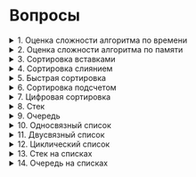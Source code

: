 # Вопросы
<details><summary>1. Оценка сложности алгоритма по времени </summary>
<center><h1> Оценка сложности по времени </h1></center>
<br><h2> Оценка сложности алгоритма </h2><br>

<h3>

**(a)** **O(g(n))** — *верхняя оценка* сложности алгоритма. Запись **T(n) = O(g(n))** означает, что существуют **C > 0, N > 0** такие, что для любого **n >= N** будет выполняться **0 <= T(n) <= C·g(n)**.

**(b)** **Ω(g(n))** — *нижняя оценка* сложности алгоритма. Запись **T(n) = Ω(g(n))** означает, что существуют **C > 0, N > 0** такие, что для любого **n >= N** будет выполняться **0 <= C·g(n) <= T(n)**. Можно сказать, что **T(n) = Ω(g(n))**, если **g(n) = O(T(n))**.

**(c)** **θ(g(n))** — *точная оценка* сложности алгоритма. Запись **θ(n) = Ω(g(n))** означает, что существуют **C, K > 0, N > 0** такие, что для любого **n >= N** будет выполняться **0 <= C·g(n) <= T(n) <= K·g(n)**. *Точная оценка* сложности алгоритма будет существовать в том случае, если *верхняя* и *нижняя оценка* будут равны.

</h3>
<img src = "source/AlgorithmAnalysis.png">

<br><h2> Свойства О </h2><br>

<h3>

**T1(n) = O(g1(n))**, **T2(n) = O(g2(n))**

1. *Сложность суммы*: **T1 + T2 = O(max(g1(n), g2(n)))**.

2. *Сложность произведения*: **T1·T2 = O(g1(n)·g2(n))**.

3. *Умножение на константу*: **C·T1 = O(g1(n))**.

4. *Сумма с константой*: **C + T1 = O(g1(n))**.

5. *Теорема о связи* **O**, **Ω**, **θ**: **T(n) = θ(g(n)) <=> T(n) = O(g(n))** и **T(n) = Ω(g(n))**.

</h3>

<br><h2> Классификация алгоритмов </h2><br>

<h3>

Можно выделить следующие типы временной сложности:

1. *Постоянный*: **O(1)**

2. *Логарифмический*: **O(log(n))**

3. *Линейный*: **O(n)**.

4. *Квадратичный*: **O(n^2)**.

5. *Кубический*: **O(n^3)**.

6. *Полиноминальный*: **O(n^m)**.

7. *Экспоненциальный* **O(t^p(n))**, **t** — константа, **p(n)** — некоторая полиноминальная функция.

8. *Факториальный*: **O(n!)**. Обладает наибольшей временной сложностью среди всех известных типов.

</h3>

<img src = "source/AlgorithmClassification.png">

</details>
<details><summary>2. Оценка сложности алгоритма по памяти</summary>
То же самое, что и по времени только по памяти...
</details>
<details><summary>3. Сортировка вставками</summary>
  <center><h1> Сортировка вставками </h1></center>
  <br><h2> Асимптотика алгоритма </h2><br>
 
<h3>

| Оценка     | Лучший случай | Средний случай | Худший случай |
|:----------:|:-------------:|:--------------:|:-------------:|
| По времени | O(n)          | O(n^2)         | O(n^2)        |
| По памяти  | O(1)          | O(1)           | O(1)          |

  <br><h2> Устойчивость </h2><br>

  <p><h3><strong>Сортировка вставками</strong> является устойчивой.</h3></p>

</h3>


  Лучший случай достигается, при изначально отсортрованном массиве.
  
  Инвариант: на j-й итерации цикла массив [0..(j-1)] состоит из исходных элементов, расположенных в порядке возрастания.

  На первой итерации алгоритм состоит из 1 исходного элемента, расположенного по возрастанию.

  <h3>    
  <img src = "source/InsertionSort.gif">

  <br><center><h1> Реализация </h1></center><br>

```c++
bool CmpToIntLower(int &a, int &b) {
  return a < b;
}


template<class T, class Compare>
void InsertionSort(vector<T> &a, Compare cmp = CmpToIntLower) {
    for (int i = 1; i < a.size(); ++i) {
        int j = i-1;
        while  (j >= 0 && CmpToIntLower(a[j + 1], a[j])){
            swap(a[j+1],a[j]);
            j--;
        }
    }
}
```

</details>
<details><summary>4. Сортировка слиянием</summary>
  <center><h1> Сортировка Слиянием </h1></center>
  <br><h2> Асимптотика алгоритма </h2><br>

  <h3>

| Оценка     | Лучший случай | Средний случай | Худший случай |
|:----------:|:-------------:|:--------------:|:-------------:|
| По времени | O(n * log(n)) | O(n * log(n))  | O(n * log(n)) |
| По памяти  | O(n)          | O(n)           | O(n)          |

  <p><h3>*Сортировка слиянием* является устойчивой.</h3></p>

  <br>По времени: n тратится на слияние log(n) на зазбиению через вызов рекурсии. 

  !Необходим дополнительный массив при слиянии.
  </h3>    
  <img src = "source/MergeSort.png">
  <br><center><h1> Реализация </h1></center><br>
  <h2> Рекурсивное разбиение исходного массива </h2>

```c++
template<class T, class Compare>
void MergeSortRecursive(vector<T>& a, int left, int right, Compare& cmp = CmpToIntLower) {
    if (right - left <= 1) {
        return;
    }
    if (right - left == 2) {
        if (cmp(a[left], a[left + 1])) swap(a[left], a[left + 1]);
    }
    int mid = left + (right - left) / 2;
    MergeSortRecursive(a, left, mid, cmp);
    MergeSortRecursive(a, mid, right, cmp);
    //merge(a.begin()+left,a.begin()+mid,a.begin()+mid,a.begin()+right, back_inserter(tmp));
    vector<T> tmp = my_merge(a, left, mid, mid, right, cmp);
    copy(tmp.begin(), tmp.end(), a.begin() + left);
} 
```

<br><h2>Нерекурсивное разбиение исходного массива</h2>

```c++
template<class T, class Compare>
void MergeSortNotRecursive(vector<T>& a, Compare cmp = CmpToIntLower) {
    int step = 1;
    while (step < a.size()) {
        int i = 0;
        vector<T> b;
        while (i * 2 * step <= a.size()) {
            int l1 = i * 2 * step, r1 = l1 + step, l2 = l1 + step, r2 = min(l2 + step, (int) a.size());
            if (l2 < a.size()) {
                //merge(a.begin()+l1,a.begin()+r1,a.begin()+l2,a.begin()+r2, back_inserter(b));
                vector<T> tmp = my_merge(a, l1, r1, l2, r2, cmp);
                copy(tmp.begin(), tmp.end(), back_inserter(b));
            } else {
                r1 = min(l1 + step, (int) a.size());
                copy(a.begin() + l1, a.begin() + r1, back_inserter(b));
            }
            i++;
        }
        a = b;
        step += step;
    }
}
```
<br><h2> Слияние разбитых массивов </h2>

```c++
bool CmpToIntLower(int& a, int& b) {
    return a < b;
}


template<class T, class Compare>
vector<T> my_merge(vector<T>& a, int l1, int r1, int l2, int r2, Compare cmp) {
    vector<T> temp;
    while (l1 < r1 && l2 < r2) {
        if (cmp(a[l1], a[l2])) {
            temp.push_back(a[l1++]);
        } else {
            temp.push_back(a[l2++]);
        }
    }
    while (l1 < r1) temp.push_back(a[l1++]);
    while (l2 < r2) temp.push_back(a[l2++]);
    return temp;
}
```


</details>
<details><summary>5. Быстрая сортировка</summary>

  <center><h1> Быстрая сортировка </h1></center>
  <br><h2> Асимптотика алгоритма </h2><br>
 
<h3>

| Оценка     | Лучший случай | Средний случай | Худший случай |
|:----------:|:-------------:|:--------------:|:-------------:|
| По времени | O(n·log(n))   | O(n·log(n))    | O(n^2)        |
| По памяти  | O(log(n))     | O(log(n))      | O(n)          |

*Худший случай* — когда на каждом разбиении массив делится на одноэлементный массив и массив длины **n - 1**.

**log(n)** в оценке памяти — глубина рекурсии.
</h3>

<h2> Разбиение Ломуто </h2>

<h3>

*Опорный элемент* — последний элемент массива.

</h3>

<br><center><h1> Реализация </h1></center><br>

```c++
int partitionLomuto(vector<T> &a,int l, int r, Compare &cmp) {
    T pivot = a[r];
    int i = l - 1;
    for (int j = l; j < r; ++j) {
        if (cmp(a[j], pivot)){  //cmp: <= >=
            i++;
            swap(a[i],a[j]);
        }
    }
    swap(a[i+1],a[r]);
    return i + 1;
}

void QuickSortL(vector<T> &a,int l, int r, Compare &cmp){
    if (l < r){
        int p = partitionLomuto(a,l,r,cmp);
        QuickSortL(a,l,p - 1,cmp);
        QuickSortL(a,p + 1,r,cmp);
    }
}
```

<h2> Разбиение Хоара </h2>

<h3>

*Опорный элемент* — элемент посередине массива.

*Разбиение Хоара* эффективнее Ломуто, так как происходит в среднем в **3** раза меньше свапов, и разбиение эффективнее, когда все элементы равны.

</h3>

  <br><center><h1> Реализация </h1></center><br>

```c++
void QuickSortH(vector<T> &a,int l, int r, Compare &cmp){
    int i,j;
    T k = a[l + (r-l)/2];
    i = l;
    j = r;
    do {
        while (cmp(a[i],k)) i++;  // cmp: > <
        while (cmp(k,a[j])) j--;
        if (i<=j){
            swap(a[i],a[j]);
            i++;
            j--;
        }
    } while (i < j);
    if (l < j) QuickSortH(a,l,j,cmp);
    if (i < r) QuickSortH(a,i,r,cmp);
}
```

<h2> Модификации </h2>

<h3>

1.  Выбор *опорного элемента* случайным образом.

2.  Выбор *опорного элемента*, как среднее между крайным левым и крайним правым значением массива.

</h3>

<h2> Устойчивость </h2>

<h3>

*Быстрая сортировка* не является устойчивой сортировкой из-за свапов при разбиении на два массива.

</h3>

<img src = "source/QuickSort.png">

</details>
<details><summary>6. Сортировка подсчетом</summary>

  <center><h1> Сортировка подсчетом (первая вариация) </h1></center>
  <br><h2> Асимптотика алгоритма </h2><br>
 
<h3>

| Оценка     | Лучший случай | Средний случай | Худший случай |
|:----------:|:-------------:|:--------------:|:-------------:|
| По времени | O(k + n)      | O(k + n)       | O(k + n)      |
| По памяти  | O(k)          | O(k)           | O(k)          |

В данной реализации исходный массив **A[n]** состоит из целых чисел от **0** до **k - 1**. Массив **C[k]** для подсчета количества повторений каждого числа в массиве **A**. После этого в **A** последовательно каждый **i** записывается **C[i]** раз.

</h3>

<h2> Устойчивость </h2>

<h3>

Данная реализация сортировки подсчетом не является устойчивой, так как идет перезапись каждого элемента.

</h3>

<img src = "source/CountingSort1.gif">

  <br><center><h1> Реализация </h1></center><br>

```c++
void SimpleCountingSort(vector<int>& a) {
    int maxn = 0;
    for (int i = 0; i < a.size(); ++i) {
        maxn = max(maxn, a[i]);
    }
    maxn++;
    vector<int> cnt(maxn, 0);
    for (auto el: a) {
        cnt[el]++;
    }
    a.clear();
    a.resize(0);
    for (int number = 0; number < maxn; ++number) {
        for (int j = 0; j < cnt[number]; ++j) {
            a.push_back(number);
        }
    }
}
```

  <center><h1> Сортировка подсчетом (вторая вариация) </h1></center>
  <br><h2> Асимптотика алгоритма </h2><br>
 
  <h3>

| Оценка     | Лучший случай | Средний случай | Худший случай |
|:----------:|:-------------:|:--------------:|:-------------:|
| По времени | O(n)          | O(n)           | O(n)          |
| По памяти  | O(k + n)      | O(k + n)       | O(k + n)      |

В данной реализации мы начинаем сортировку аналогично первой вариации. Исходный массив **A[n]** состоит из целых чисел от **0** до **k - 1**. Массив **C[k]** для подсчета количества повторений каждого числа в массиве **A**. После того, как мы посчитали количество каждого **i**, мы определяем индекс последнего элемента **i** в отсортированном массиве. Создаем вспомогательный массив **B[n]** и в него, идя по **A** с конца, записываем каждый **i** по индексу из **C**. Индекс записанного только что элемента уменьшаем на **1**. (думаю на коде станет понятнее).

</h3>

<h2> Устойчивость </h2>

<h3>

Данная реализация сортировки подсчетом является устойчивой. Мы расставляем объекты с одинаковыми значениями ключа сортировки по их исходным позициям относительно друг друга.

</h3>

<h2> Модификации </h2>

<h3>

1. С помощью линейного поиска *максимума* и *минимума* находим диапазон чисел. Это не влияет на асимптотику алгоритма, так как поиск выполняется за **O(n)**.

2. *Минимум* может быть отрицательным, в то время как в **C** индексы от **0** до **k - 1**. Поэтому при работе с массивом **C** нужно вычитать *минимум* из **A[i]**, а при записи в **B[i]** прибавлять его.

</h3>

<h3> 

Единственное, что в графической реализации мы идем с начала массива **A**, это делает сортировку неустойчивой. Если мы будем идти с конца (т.е. как и описывалось), то сортировка станет устойчивой.

</h3>

<img src = "source/CountingSort2.gif">

  <br><center><h1> Реализация </h1></center><br>

```c++
void CountingSort(vector<int>& a) {
    int maxn = 0;
    for (int i = 0; i < a.size(); ++i) {
        maxn = max(maxn, a[i]);
    }
    maxn++;
    vector<int> cnt(maxn, 0);
    for (auto el: a) {
        cnt[el]++;
    }
    for (int number = 1; number < maxn; ++number) {
        cnt[number] += cnt[number-1];
    }
    vector<int> carry(a.size(),0);

    for (int i = a.size() - 1; i >= 0; --i) {
        carry[--cnt[a[i]]] = a[i];
    }
    a = carry;
}  
```


</details>
<details><summary>7. Цифровая сортировка</summary>

  <center><h1> Цифровая сортировка </h1></center>

  <br><h2> Асимптотика алгоритма </h2><br>
 
<h3>

| Оценка     | Лучший случай | Средний случай | Худший случай |
|:----------:|:-------------:|:--------------:|:-------------:|
| По времени | O(m·T(n))     | O(m·T(n))      | O(m·T(n))     |
| По памяти  | O(M(n))       | O(M(n))        | O(M(n))       |

**T(n)** и **M(n)** — сложности по времени и памяти сортировки, которая используется для разрядов. В конкретно этой реализации, мы используем устойчивую сортировку подсчетом. **m** — количество разрядов сортируемых элементов.

| Оценка     | Лучший случай | Средний случай | Худший случай |
|:----------:|:-------------:|:--------------:|:-------------:|
| По времени | O(m·n)        | O(m·n)         | O(m·n)        |
| По памяти  | O(m + n)      | O(m + n)       | O(m + n)      |

Алгоритм представляет собой цикл по номеру разряда, начиная с правого (младшего). На каждой итерации элементы массива **A** размещаются в нужном порядке во вспомогательном массиве **B**. Для сортировки на каждой итерации цикла по разрядам используется *устойчивая сортировка подсчетом*.

Конкретная реализация *цифровой сортировки* называется *LSD-сортировкой* — цикл идет по разрядам, начиная с младшего, то есть справа.

Существует модификация, в которой мы начинаем со старшего разряда (слева). Она называется *MSD-сортировкой*.
</h3>

<img src = "source/RadixSort.png">

  <br><center><h1> Реализация </h1></center><br>

```c++
void radixSortInt(vector<int> &a, int m)с{
    for (int dig = 0; dig < m; ++dig) {
        int k = 10;
        vector<int> cnt(k, 0);
        for (auto el: a) {
            cnt[get_digit(el,dig)]++;
        }
        int count = 0;
        for (int number = 0; number < k; ++number) {
            int tmp = cnt[number];
            cnt[number] = count;
            count += tmp;
        }
        vector<int> carry(a.size(),0);

        for (int i = 0; i < a.size(); ++i) {
            int d = get_digit(a[i], dig);
            carry[cnt[d]++] = a[i];
        }
        a = carry;
    }
}  
```

<h3>

Релизация для строк. Сложность по памяти будет **O(n)**, сложность по времени не изменится.

</h3>

  <br><center><h1> Реализация </h1></center><br>

```c++
void radixSortStrings(vector<string> &a, int m){ //make sure size of all strings = m
    for (int digit = m - 1; digit >= 0; digit--) {
        vector<string> temp_arr;
        for (int letter = 0; letter <= 26; letter++) { //26 = 'z' - 'a' + 1
            for (string& item: a) {
                if (item[digit] == char(letter + 'a')) temp_arr.push_back(item);
            }
        }
        a = temp_arr;


    }
}
```

</details>
<details><summary>8. Стек</summary>
  <center><h1> Стек </h1></center>
  <br><center><h2> Оценка операций структуры по времени </h2></center><br>
  <h3>

| Удаление | Добавление | Поиск |
|:--------:|:----------:|:-----:|
|   O(1)   |    O(1)    |  O(n) |


  <h2><center> Описание структуры </center><h2>
  <h3>
  <p>Stack - абстрактный тип данных, представляющий собой список элементов, организованных по принципу LIFO (англ. last in — first out, «последним пришёл — первым вышел»). </p>

  <p>Если проще, то Stack можно представить в виде стопки книг (для того, чтобы добраться до определенной книги необходимо убрать сверху все остальные). </p> 

  <p>Стек состоит из ячеек(в примере — это книги), которые представлены в виде структуры, содержащей какие-либо данные и указатель типа данной структуры на следующий элемент.</p>
  </h3>
  <h3><br>   
  <img src = "source/Stack.gif">

   <h2>Stack поддерживает следующие операции: </h2>
<h3>

* Добавление элемента в начало
* удаление первого элемента
* Проверка на наличие элементов
* Обращение к первому элементу
</h3>

<br><h2>Добавление в начало</h2><br>
<h3>
<p>Для добаления нового элемента в Stack мы создаем ячейку с необходимым нам значением.
<strong>

* Если Stack оказывается пустым, то мы делаем ячейку головой.
* Если в Stack хранится какой-либо элемент, то мы ставим указатель нового элемента на голову и только потом делаем данную ячейку головой.  
</strong>
</h3>

```c++
void push(T val){
    Node<T>* elem = new Node<T>;
    elem->value = val;
    if (top != nullptr){
        elem->prev = top;
        top = elem;
    } else {
        top = elem;
    }
}
```

<br><h2>Удаление элемента</h2><br>

<h3>
<p>Для удаления элемента в Stack мы сохраняем адресс головы, переназначаем первый элемент (делаем второй первым), <strong>чистим за собой память</strong> и только потом удаляем элемент.
</h3>

```c++
void pop(){
    Node<T>* to_del = top;
    top = top->prev;
    delete to_del;
}
```

<br><h2> Проверка на наличие элементов </h2><br>

```c++
bool empty(){
    return (top == nullptr);
}
```

<br><h2> Обращение к первому элементу </h2><br>

```c++
T back(){
    T ans = top->value;
    return ans;
}
```
<br><h2> Полная реализация </h2><br>

```c++
template<class T>
struct Stack{
    Node<T>* top;
    Stack(){
        top = nullptr;
    }
    void push(T val){
        Node<T>* elem = new Node<T>;
        elem->value = val;
        if (top != nullptr){
            elem->prev = top;
            top = elem;
        } else {
            top = elem;
        }
    }

    void pop(){
        Node<T>* to_del = top;
        top = top->prev;
        delete to_del;
    }

    T back(){
        T ans = top->value;
        return ans;
    }

    bool empty(){
        return (top == nullptr);
    }
};
```

  
</details>
<details><summary>9. Очередь </summary>
<h2><center>Очередь</center></h2><br>

<h3>

| Удаление | Добавление | Поиск |
|:--------:|:----------:|:-----:|
|   O(1)   |    O(1)    |  O(n) |

</h3>

<h2> Описание структуры <br></h2>

<h3>

<p>Queue — абстрактный тип данных, представляющий собой список элементов, организованных по принципу FIFO (англ. first in — first out, «первым пришёл — первым вышел»).</p>

* head - голова очереди (отсюда удаляются элементы).
* tail - хвост очереди (сюда добавляются элементы).

<br> Очередь поодерживает следующие операции: <br>

* push - операция вставки элемента (в конец).
* pop - операция удаление элемета (из начала). 
* size - операция получения количества элементов в очереди.
* empty - проверка очереди на наличие в ней элементов.
* top - возвращает элемент из начала.
</h3>

<img src = "source/Queue.png">

<br><h2>Добавление элемента в конец</h2><br>
<h3><p>Добавление элемента в конец осущетсвляется по следующему принципу:
</p>

1. Создается новая ячейка, указывающая на nullptr и имеющая необходимое нам значение. 
2. Проверяется: есть ли элементы в очереди.
3. *(1)* <strong> Если элементов нет</strong>, то первый и последний элементы становяться равны новой ячейки. 
3. *(2)* <strong> Если элементы есть</strong>, то мы делаем так, чтобы последний элемент стал указывать на новый, и чтобы последний tail был равен новому элементу. 
</h3>

```c++
void push(T val){
    Node<T>* elem = new Node<T>;
    if (last != nullptr){
        last->next = elem;
    } else {
        first = elem;
    }
    elem->value  = val;
    elem->next = nullptr;
    last = elem;
}
```

<br><h2>Удаление элемента</h2><br>
<h3><p> Удаление элемента осуществляется по следующему принципу:</p>

1. Создается ячейка для удаления, равная tail.
2. head становиться вторая ячейка.
3. Если после удаления очередь стала пустой, то присваиваем tail nullptr.
4. Чистим память, на которую указывает ячейка.
5. Удаляем ячейку.

</h3>



```c++
void pop(){
    Node<T>* to_del = first;
    first = first->next;
    if (first == nullptr)
    {
        last = nullptr;
    }
    delete to_del;
}
```

<br><h2>Вывод первого элемента</h2><br>

```c++
T front(){
    T ans = first->value;
    return ans;
}
```

<br><h2>Полная реализация</h2><br>

```c++
template<class T>
struct Node {
    T value;
    Node *next;
};

template<class T>
struct Queue{
    Node<T>* first;
    Node<T>* last;
    Queue(){
        first = nullptr;
        last = nullptr;
    }
    void push(T val){
        Node<T>* elem = new Node<T>;
        if (last != nullptr){
            last->next = elem;
        } else {
            first = elem;
        }
        elem->value  = val;
        elem->next = nullptr;
        last = elem;
    }

    void pop(){
        Node<T>* to_del = first;
        first = first->next;
        if (first == nullptr)
        {
            last = nullptr;
        }
        delete to_del;
    }

    T front(){
        T ans = first->value;
        return ans;
    }
};  
```

</details>
<details><summary>10. Односвязный список</summary>
<center><h1> Односвязный список </h1></center>
<img src = "source/List1.png">
<br><h2>Добавление элемента в начало</h2><br>
<img src = "source/addNewEl.png">   
<h2> Пояснение: </h2>
<h3><p> Для того, чтобы добавить новую Node в начало мы переприсваиваем указатель head на новую Node и делаем новый элемент head.</p></h3>
<br><h2> Добавление элемента в середину </h2><br>
<img src = "source/addNewNode.png">
<h2> Пояснение: </h2>
<h3><p> Для того, чтобы добавить новую Node в середину необходимо: переопределить указатель новой Node на следующий элемент, а указатель предыдущего элемента - на новую. </p></h3>
<br><h2> Удаление Node </h2><br>
<img src = "source/delNode.png">
<h2> Пояснение: </h2>
<h3><p> Мы переназначиваем указатель предыдущего Node на следующую после того Node, которую хотим удалить. Зануляем указатель <strong>и не забываем почистить за собой память(т.е. сделать delete) </strong></p></h3>

<br><center><h1> Реализация </h1></center><br>

```c++
template <class T>

struct Node {
	T value;
	Node* next = nullptr;
};

template <class T>
struct LinkedList {
	Node<T>* first;
	Node<T>* last;
	LinkedList() {
		first = nullptr;
		last = nullptr;
	}
	void Push(T val) {
		Node<T>* new_node = new Node<T>;
		new_node->value = val;
		if (last == nullptr) {
			last = new_node;
			first = new_node;
			return;
		}
		last->next = new_node;
		last = new_node;
	}
	void PopFirst() { // deleting first
		if (first->next == nullptr) {
			last = nullptr;
			first = nullptr;
			return;
		}
		first = first->next;
	}
	void PopLast() { // deleting last
		if (first->next == nullptr) {
			last = nullptr;
			first = nullptr;
			return;
		}
		Node<T>* point = first;
		while (point->next != last) {
			point = point->next;
		}
		last = point;
		last->next = nullptr;
	}
	void Insert(T val, uint64_t pos) { // pos = number of postinions after first
		if (last == nullptr) {
			Push(val);
			return;
		}
		Node<T>* new_node = new Node<T>;
		new_node->value = val;
		if (pos == 0) {
			new_node->next = first;
			first = new_node;
			return;

		}
		Node<T>* point = first;
		while (pos > 1) {
			pos--;
			point = point->next;
		}

		if (point == last) {
			Push(val);
			return;
		}

		new_node->next = point->next;
		point->next = new_node;
	}
	void Delete(uint64_t pos) { // pos = number of postinions after first
		if (pos == 0) {
			PopFirst();
			return;
		}
		Node<T>* point = first;
		while (pos > 1) {
			pos--;
			point = point->next;
		}
		if (point->next == last) {
			PopLast();
			return;
		}
		point->next = point->next->next;
	}
	T Front() {
		return first->value;
	}
	T Back() {
		return last->value;
	}
	T Get(uint64_t pos) {
		if (pos == 0) {
			return Front();
		}
		Node<T>* point = first;
		while (pos) {
			pos--;
			point = point->next;
		}
		return point->value;
	}
	T GetMax() {
		T maxel = first->value;
		Node<T>* point = first->next;
		while (point != first) {
			maxel = max(maxel, point->value);
			point = point->next;
		}
		return maxel;
	}
	T GetMin() {
		T minel = first->value;
		Node<T>* point = first->next;
		while (point != first) {
			minel = min(minel, point->value);
			point = point->next;
		}
		return minel;
	}
};
```
</details>

<details><summary>11. Двусвязный список</summary>
<center><h1> Двусвязный список </h1></center>
<img src = "source/List2.png">
<br><h2>Добавление элемента в начало</h2><br>
<img src = "source/addNewNode2Head.png">
<h2>Пояснение:<h2>
<h3>

1. Создаем новую Node.
2. Ставим указатель prev новой Node на head.
3. Ставим указатель next head на Node.
4. переопрделяем head на новую Node.
</h3>


<br><h2>Добавление элемента в определенное место</h2><br>
<img src = "source/addNewNode2_.png">
<h2>Пояснение:<h2>
<h3>

1. Создаем новую Node.
2. Ставим указатель next новой Node на нужное нам место.
3. Ставим указатель prev новой Node на Node.next.prev.
4. Переопределяем prev указатель Node.next на Node.
5. Переопределяем next указатель Node.prev на Node. 
</h3>

<br><h3><p>Удаление Node</p></h3><br>
<img src = "source/delNode2.png">
<h2>Пояснение:</h2>
<h3>

1. Переопределяем указатель Node.prev.next на Node.next.
2. Переопределяем указатель Node.next.prev на Node.prev.
3. Убераем указатели.
4. Удаляем Node.

</h3>


<br><center><h1> Реализация </h1></center><br>

```c++
template <class T>
struct Node {
	T value;
	Node* next = nullptr;
	Node* prev = nullptr;
};

template <class T>
struct LinkedList {
	Node<T>* first;
	Node<T>* last;
	LinkedList() {
		first = nullptr;
		last = nullptr;
	}
	void Push(T val) {
		Node<T>* new_node = new Node<T>;
		new_node->value = val;
		if (last == nullptr) {
			last = new_node;
			first = new_node;
			return;
		}
		new_node->prev = last;
		last->next = new_node;
		last = new_node;
	}
	void PopFirst() { // deleting first
		if (first->next == nullptr) {
			last = nullptr;
			first = nullptr;
			return;
		}
		first = first->next;
		first->prev = nullptr;
	}
	void PopLast() { // deleting last
		if (last->prev == nullptr) {
			last = nullptr;
			first = nullptr;
			return;
		}
		last = last->prev;
		last->next = nullptr;
	}
	void Insert(T val, uint64_t pos) { // pos = number of postinions after first
		if (last == nullptr) {
			Push(val);
			return;
		}
		Node<T>* new_node = new Node<T>;
		new_node->value = val;
		if (pos == 0) {
			new_node->next = first;
			first->prev = new_node;
			first = new_node;
			return;

		}
		Node<T>* point = first;
		while (pos > 1) {
			pos--;
			point = point->next;
		}

		if (point == last) {
			Push(val);
			return;
		}

		new_node->next = point->next;
		new_node->prev = point;
		point->next->prev = new_node;
		point->next = new_node;
	}
	void Delete(uint64_t pos) { // pos = number of postinions after first
		if (pos == 0) {
			PopFirst();
			return;
		}
		Node<T>* point = first;
		while (pos > 1) {
			pos--;
			point = point->next;
		}
		if (point->next == last) {
			PopLast();
			return;
		}
		point->next->next->prev = point;
		point->next = point->next->next;
	}
	T Front() {
		return first->value;
	}
	T Back() {
		return last->value;
	}
	T Get(uint64_t pos) {
		if (pos == 0) {
			return Front();
		}
		Node<T>* point = first;
		while (pos) {
			pos--;
			point = point->next;
		}
		return point->value;
	}
	T GetMax() {
		T maxel = first->value;
		Node<T>* point = first->next;
		while (point != first) {
			maxel = max(maxel, point->value);
			point = point->next;
		}
		return maxel;
	}
	T GetMin() {
		T minel = first->value;
		Node<T>* point = first->next;
		while (point != first) {
			minel = min(minel, point->value);
			point = point->next;
		}
		return minel;
	}
};
```

</details>
<details><summary>12. Циклический список</summary>

<center><h1> Циклический список </h1></center>

<h3>

*Циклическиий список* - это односвязный список, первый элемент которого является следующим для последнего.

</h3>

<img src = "source/CycledList1.png">

<br><center><h1> Реализация </h1></center><br>

```c++
  template <class T>
struct Node {
	T value;
	Node* next;
};

template <class T>
struct CycleLinkedList {
	Node<T>* first;
	Node<T>* last;
	CycleLinkedList() {
		first = nullptr;
		last = nullptr;
	}
	void Push(T val) {
		Node<T>* new_node = new Node<T>;
		new_node->value = val;
		if (last == nullptr) {
			last = new_node;
			first = new_node;
			last->next = new_node;
			first->next = new_node;
			return;
		}
		new_node->next = first;
		last->next = new_node;
		last = new_node;
	}
	void PopFirst() { // deleting first
		if (first->next == first) {
			first = nullptr;
			last = nullptr;
			return;
		}
		last->next = first->next;
		first = first->next;
	}
	void PopLast() { // deleting last
		if (first->next == first) {
			first = nullptr;
			last = nullptr;
			return;
		}
		Node<T>* point = first;
		while (point->next != last) {
			point = point->next;
		}
		point->next = first;
		last = point;
	}
	void Insert(T val, uint64_t pos) { // pos = number of postinions after first
		if (first == nullptr || first->next == first || pos == 0) {
			Push(val);
			return;
		}

		Node<T>* point = first;
		while (pos > 1) {
			pos--;
			point = point->next;
		}

		if (point == last) {
			Push(val);
			return;
		}

		Node<T>* new_node = new Node<T>;
		new_node->value = val;
		new_node->next = point->next;
		point->next = new_node;
	}
	void Delete(uint64_t pos) { // pos = number of postinions after first
		if (pos == 0) {
			PopFirst();
			return;
		}
		Node<T>* point = first;
		while (pos > 1) {
			pos--;
			point = point->next;
		}
		if (point->next == first) {
			PopFirst();
			return;
		}
		else if (point->next == last) {
			PopLast();
			return;
		}

		point->next = point->next->next;
	}
	T Front() {
		return first->value;
	}
	T Back() {
		return last->value;
	}
	T Get(uint64_t pos) {
		if (pos == 0) {
			return Front();
		}
		Node<T>* point = first;
		while (pos) {
			pos--;
			point = point->next;
		}
		return point->value;
	}
	T GetMax() {
		T maxel = first->value;
		Node<T>* point = first->next;
		while (point != first) {
			maxel = max(maxel, point->value);
			point = point->next;
		}
		return maxel;
	}
	T GetMin() {
		T minel = first->value;
		Node<T>* point = first->next;
		while (point != first) {
			minel = min(minel, point->value);
			point = point->next;
		}
		return minel;
	}
};
```

</details>
<details><summary>13. Стек на списках</summary>

  <br><center><h1> Реализация </h1></center><br>

```c++
  
```

</details>
<details><summary>14. Очередь на списках</summary>

  <br><center><h1> Реализация </h1></center><br>

```c++
  
```
</details>
